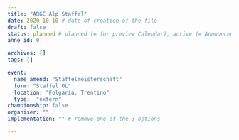 ```yaml
---
title: "ARGE Alp Staffel"
date: 2020-10-10 # date of creation of the file
draft: false
status: planned # planned (= for preview Calendar), active (= Announcement...), done (=Results...)
anne_id: 0

archives: []
tags: []

event:
  name_amend: "Staffelmeisterschaft"
  form: "Staffel OL"
  location: "Folgaria, Trentino"
  type:  "extern"
championship: false
organiser: ""
implementation: "" # remove one of the 3 options

---
```


<!-- [Webseite des Veranstalters](https://www.olg-chur.ch/aktivitaeten/veranstaltungen/argealp2019.html) -->

